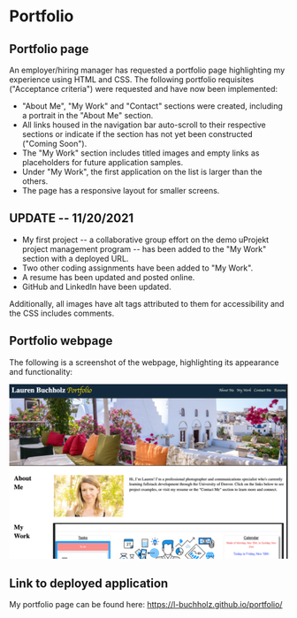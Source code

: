 # Portfolio

## Portfolio page

An employer/hiring manager has requested a portfolio page highlighting my experience using HTML and CSS. The following portfolio requisites ("Acceptance criteria") were requested and have now been implemented:

- "About Me", "My Work" and "Contact" sections were created, including a portrait in the "About Me" section.
- All links housed in the navigation bar auto-scroll to their respective sections or indicate if the section has not yet been constructed ("Coming Soon").
- The "My Work" section includes titled images and empty links as placeholders for future application samples.
- Under "My Work", the first application on the list is larger than the others.
- The page has a responsive layout for smaller screens.

## UPDATE -- 11/20/2021

- My first project -- a collaborative group effort on the demo uProjekt project management program -- has been added to the "My Work" section with a deployed URL.
- Two other coding assignments have been added to "My Work".
- A resume has been updated and posted online.
- GitHub and LinkedIn have been updated.

Additionally, all images have alt tags attributed to them for accessibility and the CSS includes comments.

## Portfolio webpage

The following is a screenshot of the webpage, highlighting its appearance and functionality:

![Lauren's portfolio webpage. This image includes: a navigation bar; a header image; and cards with text and images indicating portfolio examples and "Contact" details.](./assets/images/webpage_screenshot.png)

## Link to deployed application

My portfolio page can be found here: https://l-buchholz.github.io/portfolio/
